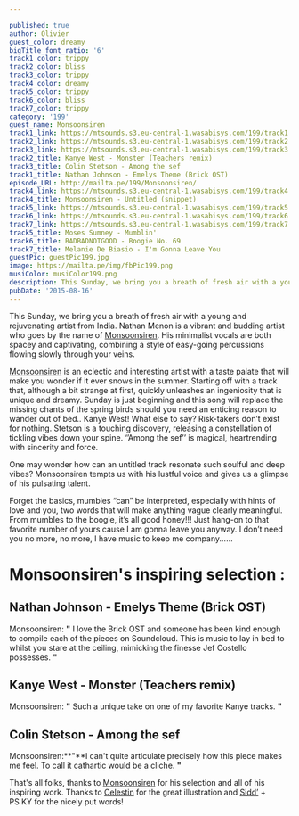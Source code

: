 ```yaml
---

published: true
author: Olivier
guest_color: dreamy
bigTitle_font_ratio: '6'
track1_color: trippy
track2_color: bliss
track3_color: trippy
track4_color: dreamy
track5_color: trippy
track6_color: bliss
track7_color: trippy
category: '199'
guest_name: Monsoonsiren
track1_link: https://mtsounds.s3.eu-central-1.wasabisys.com/199/track1.mp3
track2_link: https://mtsounds.s3.eu-central-1.wasabisys.com/199/track2.mp3
track3_link: https://mtsounds.s3.eu-central-1.wasabisys.com/199/track3.mp3
track2_title: Kanye West - Monster (Teachers remix)
track3_title: Colin Stetson - Among the sef
track1_title: Nathan Johnson - Emelys Theme (Brick OST)
episode_URL: http://mailta.pe/199/Monsoonsiren/
track4_link: https://mtsounds.s3.eu-central-1.wasabisys.com/199/track4.mp3
track4_title: Monsoonsiren - Untitled (snippet)
track5_link: https://mtsounds.s3.eu-central-1.wasabisys.com/199/track5.mp3
track6_link: https://mtsounds.s3.eu-central-1.wasabisys.com/199/track6.mp3
track7_link: https://mtsounds.s3.eu-central-1.wasabisys.com/199/track7.mp3
track5_title: Moses Sumney - Mumblin'
track6_title: BADBADNOTGOOD - Boogie No. 69
track7_title: Melanie De Biasio - I'm Gonna Leave You
guestPic: guestPic199.jpg
image: https://mailta.pe/img/fbPic199.png
musiColor: musiColor199.png
description: This Sunday, we bring you a breath of fresh air with a young and rejuvenating artist from India. Nathan Menon is a vibrant and budding artist who goes by the name of Monsoonsiren. His minimalist vocals are both spacey and captivating, combining a style of easy-going percussions flowing slowly through your veins.
pubDate: '2015-08-16'
---
```



This Sunday, we bring you a breath of fresh air with a young and rejuvenating artist from India. Nathan Menon is a vibrant and budding artist who goes by the name of [Monsoonsiren](https://soundcloud.com/monsoonsiren). His minimalist vocals are both spacey and captivating, combining a style of easy-going percussions flowing slowly through your veins.

[Monsoonsiren](https://www.facebook.com/pages/Monsoonsiren/333811626735137) is an eclectic and interesting artist with a taste palate that will make you wonder if it ever snows in the summer. Starting off with a track that, although a bit strange at first, quickly unleashes an ingeniosity that is unique and dreamy. Sunday is just beginning and this song will replace the missing chants of the spring birds should you need an enticing reason to wander out of bed.. Kanye West! What else to say? Risk-takers don’t exist for nothing. Stetson is a touching discovery, releasing a constellation of tickling vibes down your spine. ‘’Among the sef’’ is magical, heartrending with sincerity and force. 

One may wonder how can an untitled track resonate such soulful and deep vibes? 
Monsoonsiren tempts us with his lustful voice and gives us a glimpse of his pulsating talent. 

Forget the basics, mumbles “can” be interpreted, especially with hints of love and you, two words that will make anything vague clearly meaningful. From mumbles to the boogie, it’s all good honey!!! Just hang-on to that favorite number of yours cause I am gonna leave you anyway. I don’t need you no more, no more, I have music to keep me company......

# Monsoonsiren's inspiring selection :

## Nathan Johnson - Emelys Theme (Brick OST)
Monsoonsiren: **"** I love the Brick OST and someone has been kind enough to compile each of the pieces on Soundcloud. This is music to lay in bed to whilst you stare at the ceiling, mimicking the finesse Jef Costello possesses. **"** 

## Kanye West - Monster (Teachers remix)
Monsoonsiren: **"** Such a unique take on one of my favorite Kanye tracks. **"** 

## Colin Stetson - Among the sef
Monsoonsiren:**"**I can't quite articulate precisely how this piece makes me feel. To call it cathartic would be a cliche. **"** 
  

That's all folks, thanks to [Monsoonsiren](https://projectmooncircle.bandcamp.com/album/falstrati) for his selection and all of his inspiring work. Thanks to [Celestin](http://slipontherock.com) for the great illustration and [Sidd’](http://apeacefulending.tumblr.com) + PS KY for the nicely put words!
